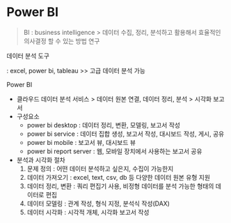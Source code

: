 # Power BI

> BI : business intelligence > 데이터 수집, 정리, 분석하고 활용해서 효율적인 의사결정 할 수 있는 방법 연구



데이터 분석 도구 

: excel, power bi, tableau >> 고급 데이터 분석 가능



Power BI 

- 클라우드 데이터 분석 서비스 > 데이터 원본 연결, 데이터 정리, 분석 > 시각화 보고서
- 구성요소
  - power bi desktop : 데이터 정리, 변환, 모델링, 보고서 작성
  - power bi service : 데이터 집합 생성, 보고서 작성, 대시보드 작성, 게시, 공유
  - power bi mobile : 보고서 뷰, 대시보드 뷰
  - power bi report server : 웹, 모바일 장치에서 사용하는 보고서 공유
- 분석과 시각화 절차
  1) 문제 정의 : 어떤 데이터 분석하고 싶은지, 수집이 가능한지
  2) 데이터 가져오기 : excel, text, csv, db 등 다양한 데이터 원본 유형 지원
  3) 데이터 정리, 변환 : 쿼리 편집기 사용, 비정형 데이터를 분석 가능한 형태의 데이터로 편집
  4) 데이터 모델링 : 관계 작성, 형식 지정, 분석식 작성(DAX)
  5) 데이터 시각화 : 시각적 개체, 시각화 보고서 작성

